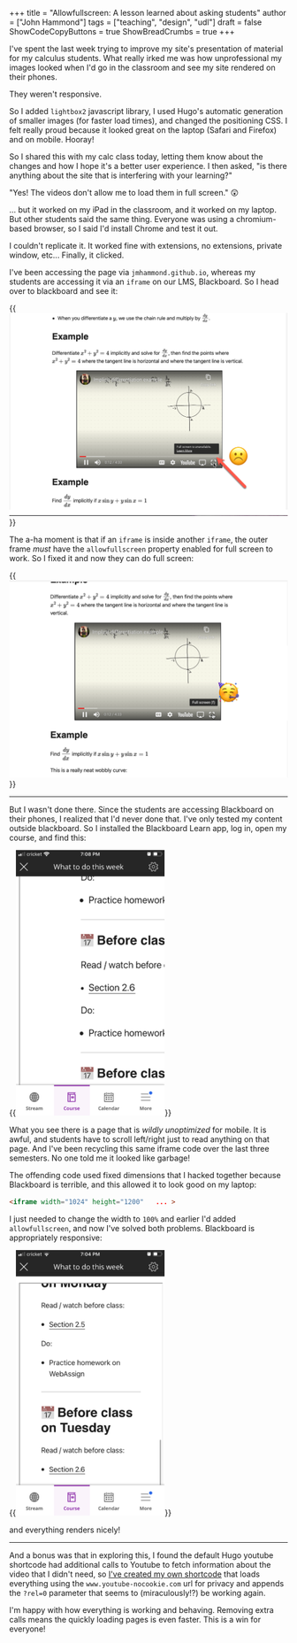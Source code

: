 +++
title = "Allowfullscreen: A lesson learned about asking students"
author = ["John Hammond"]
tags = ["teaching", "design", "udl"]
draft = false
ShowCodeCopyButtons = true
ShowBreadCrumbs = true
+++

I've spent the last week trying to improve my site's presentation of material for my calculus students.  What really irked me was how unprofessional my images looked when I'd go in the classroom and see my site rendered on their phones.

They weren't responsive.

So I added `lightbox2` javascript library, I used Hugo's automatic generation of smaller images (for faster load times), and changed the positioning CSS.  I felt really proud because it looked great on the laptop (Safari and Firefox) and on mobile. Hooray!

So I shared this with my calc class today, letting them know about the changes and how I hope it's a better user experience. I then asked, "is there anything about the site that is interfering with your learning?" 

"Yes! The videos don't allow me to load them in full screen."  😲

... but it worked on my iPad in the classroom, and it worked on my laptop. But other students said the same thing. Everyone was using a chromium-based browser, so I said I'd install Chrome and test it out.  

I couldn't replicate it.  It worked fine with extensions, no extensions, private window, etc... Finally, it clicked.

I've been accessing the page via `jmhammond.github.io`, whereas my students are accessing it via an `iframe` on our LMS, Blackboard. So I head over to blackboard and see it: 

{{<img src="fullscreen-unavailable.png" alt="screenshot showing fullscreen isn't available.">}}

The a-ha moment is that if an `iframe` is inside another `iframe`, the outer frame *must* have the `allowfullscreen` property enabled for full screen to work.  So I fixed it and now they can do full screen: 

{{<img src="yes-fullscreen.png" alt="fullscreen is now available">}}

---

But I wasn't done there. Since the students are accessing Blackboard on their phones, I realized that I'd never done that.  I've only tested my content outside blackboard. So I installed the Blackboard Learn app, log in, open my course, and find this:

{{<img src="1024px-width.PNG" alt="phone screen showing really width left/right scrolling" style="height:480px">}}

What you see there is a page that is *wildly unoptimized* for mobile. It is awful, and students have to scroll left/right just to read anything on that page.  And I've been recycling this same iframe code over the last three semesters. No one told me it looked like garbage! 

The offending code used fixed dimensions that I hacked together because Blackboard is terrible, and this allowed it to look good on my laptop: 
```html
<iframe width="1024" height="1200"   ... >
```

I just needed to change the width to `100%` and earlier I'd added `allowfullscreen`, and now I've solved both problems. Blackboard is appropriately responsive:

{{<img src="100-percent-width.PNG" alt="appropriate, responsive display" style="height:480px">}}

and everything renders nicely! 

--- 

And a bonus was that in exploring this, I found the default Hugo youtube shortcode had additional calls to Youtube to fetch information about the video that I didn't need, so [I've created my own shortcode](https://github.com/jmhammond/math-courses/blob/main/layouts/shortcodes/youtube.html) that loads everything using the `www.youtube-nocookie.com` url for privacy and appends the `?rel=0` parameter that seems to (miraculously!?) be working again.  

I'm happy with how everything is working and behaving. Removing extra calls means the quickly loading pages is even faster. This is a win for everyone!